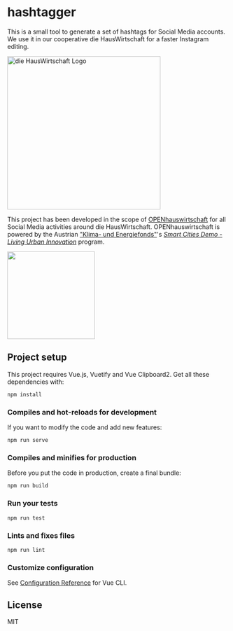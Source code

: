 # hashtagger

This is a small tool to generate a set of hashtags for Social Media accounts.
We use it in our cooperative die HausWirtschaft for a faster Instagram
editing.

<img width="350" alt="die HausWirtschaft Logo" src="https://tools.diehauswirtschaft.at/public-static-files/logos/dhw-signet-logotype.png">

This project has been developed in the scope of [OPENhauswirtschaft][1]
for all Social Media activities around die HausWirtschaft.
OPENhauswirtschaft is powered by the Austrian ["Klima- und Energiefonds"][2]'s
*[Smart Cities Demo - Living Urban Innovation][3]* program.

<img width="200" alt="" src="https://tools.diehauswirtschaft.at/public-static-files/logos/klien-poweredby.jpg">


## Project setup

This project requires Vue.js, Vuetify and Vue Clipboard2.
Get all these dependencies with:

```
npm install
```

### Compiles and hot-reloads for development

If you want to modify the code and add new features:

```
npm run serve
```

### Compiles and minifies for production

Before you put the code in production, create a final bundle: 

```
npm run build
```

### Run your tests
```
npm run test
```

### Lints and fixes files
```
npm run lint
```

### Customize configuration
See [Configuration Reference](https://cli.vuejs.org/config/) for Vue CLI.

## License

MIT

[1]: https://www.smartcities.at/stadt-projekte/smart-cities/#innovatives-hauswirtschaften-im-nutzungsgemischten-stadtkern
[2]: https://www.klimafonds.gv.at/
[3]: https://www.smartcities.at/